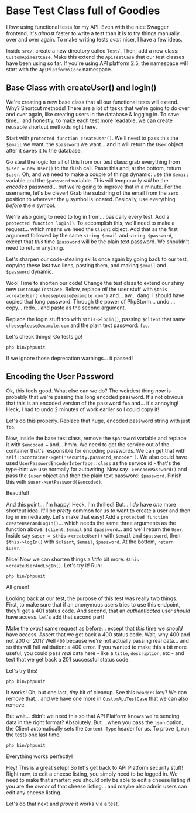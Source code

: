 # Base Test Class full of Goodies

I *love* using functional tests for my API. Even with the nice Swagger frontend,
it's *almost* faster to write a test than it is to try things manually... over
and over again. To make writing tests *even* nicer, I have a few ideas.

Inside `src/`, create a new directory called `Test/`. Then, add a new class:
`CustomApiTestCase`. Make this extend the `ApiTestCase` that our test classes
have been using so far. If you're using API platform 2.5, the namespace will start
with the `ApiPlatform\Core` namespace.

## Base Class with createUser() and logIn()

We're creating a new base class that all our functional tests will extend. Why?
Shortcut methods! There are a lot of tasks that we're going to do over and over
again, like creating users in the database & logging in. To save time... and honestly,
to make each test more readable, we can create reusable shortcut methods right
here.

Start with `protected function createUser()`. We'll need to pass this the
`$email` we want, the `$password` we want... and it will return the `User` object
after it saves it to the database.

Go steal the logic for all of this from our test class: grab everything from
`$user = new User()` to the flush call. Paste this and, at the bottom, return
`$user`. Oh, and we need to make a couple of things dynamic: use the `$email`
variable and the `$password` variable. This will temporarily *still* be the
*encoded* password... but we're going to improve that in a minute. For the
username, let's be clever! Grab the substring of the email from the zero position
to wherever the `@` symbol is located. Basically, use everything *before* the `@` symbol.

We're also going to need to log in from... basically every test. Add a
`protected function logIn()`. To accomplish this, we'll need to make a request...
which means we need the `Client` object. Add that as the first argument followed
by the same `string $email` and `string $password`, except that *this*
time `$password` will be the plain text password. We shouldn't need to return anything.

Let's sharpen our code-stealing skills once again by going back to our test, copying
these last two lines, pasting them, and making `$email` and `$password` dynamic.

Woo! Time to shorten our code! Change the test class to extend our shiny new
`CustomApiTestCase`. Below, replace *all* the user stuff with
`$this->createUser('cheeseplease@example.com')` and... aw... dang! I should
have copied that long password. Through the power of PhpStorm... undo.... copy...
redo... and paste as the second argument.

Replace the login stuff too with `$this->login()`, passing `$client` that same
`cheeseplease@example.com` and the plain text password: `foo`.

Let's check things! Go tests go!

```terminal
php bin/phpunit
```

If we ignore those deprecation warnings... it passed!

## Encoding the User Password

Ok, this feels good. What else can we do? The weirdest thing *now* is probably that
we're passing this long encoded password. It's not obvious that this is an
encoded version of the password `foo` and... it's annoying! Heck, I had to
undo 2 minutes of work earlier so I could copy it!

Let's do this properly. Replace that huge, encoded password string with just `foo`.

Now, inside the base test class, remove the `$password` variable and replace
it with `$encoded =` and... hmm. We need to get the service out of
the container that's responsible for encoding passwords. We can get that with
`self::$container->get('security.password_encoder')`. We also could have used
`UserPasswordEncoderInterface::class` as the service id - that's the type-hint
we use normally for autowiring. Now say `->encodePassword()` and pass the
`$user` object and then the plain text password: `$password`. Finish this with
`$user->setPassword($encoded)`.

Beautiful!

And this point... I'm happy! Heck, I'm thrilled! But... I *do* have *one* more
shortcut idea. It'll be *pretty* common for us to want to create a user and then
log in immediately. Let's make that easy! Add a
`protected function createUserAndLogIn()`... which needs the same three arguments
as the function above: `$client`, `$email` and `$password`... and we'll return
the `User`. Inside say `$user = $this->createUser()` with `$email` and `$password`,
then `$this->logIn()` with `$client`, `$email`, `$password`. At the bottom,
`return $user`.

Nice! Now we can shorten things a *little* bit more: `$this->createUserAndLogIn()`.
Let's try it! Run:

```terminal
php bin/phpunit
```

All green!

Looking back at our test, the purpose of this test was really two things. First,
to make sure that if an anonymous users tries to use this endpoint, they'll
get a 401 status code. And second, that an *authenticated* user *should* have
access. Let's add that second part!

Make the *exact* same request as before... except that *this* time we
*should* have access. Assert that we get back a 400 status code. Wait, why
400 and not 200 or 201? Well `400` because we're not actually passing real data...
and so this will fail validation: a 400 error. If you wanted to make this a bit
more useful, you could pass *real* data here - like a `title`, `description`,
etc - and test that we get back a 201 successful status code.

Let's try this!

```terminal-silent
php bin/phpunit
```

It works! Oh, but one last, *tiny* bit of cleanup. See this `headers` key? We
can remove that... and we have one more in `CustomApiTestCase` that we can
also remove.

But wait... didn't we need this so that API Platform knows we're sending data
in the right format? Absolutely. But... when you pass the `json` option, the
Client automatically sets the `Content-Type` header for us. To prove it, run
the tests one last time:

```terminal-silent
php bin/phpunit
```

Everything works perfectly!

Hey! This is a great setup! So let's get back to API Platform security stuff!
Right now, to edit a cheese listing, you simply need to be logged in. We need to
make that smarter: you should only be able to edit a cheese listing if you are
the *owner* of that cheese listing... and maybe also admin users can edit any
cheese listing.

Let's do that next and *prove* it works via a test.
